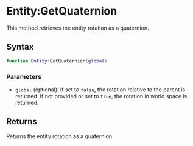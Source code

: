 # Entity:GetQuaternion

This method retrieves the entity rotation as a quaternion.

## Syntax

```lua
function Entity:GetQuaternion(global)
```

### Parameters

- `global` (optional): If set to `false`, the rotation relative to the parent is returned. If not provided or set to `true`, the rotation in world space is returned.

## Returns

Returns the entity rotation as a quaternion.